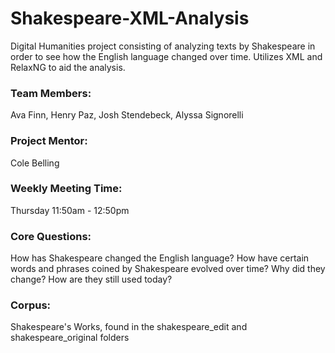 # Shakespeare-XML-Analysis
Digital Humanities project consisting of analyzing texts by Shakespeare in order to see how the English language changed over time. Utilizes XML and RelaxNG to aid the analysis. 

### Team Members: 
Ava Finn, Henry Paz, Josh Stendebeck, Alyssa Signorelli
### Project Mentor: 
Cole Belling
### Weekly Meeting Time: 
Thursday 11:50am - 12:50pm
### Core Questions: 
How has Shakespeare changed the English language? How have certain words and phrases coined by Shakespeare evolved over time? Why did they change? How are they still used today?
### Corpus: 
Shakespeare's Works, found in the shakespeare_edit and shakespeare_original folders
